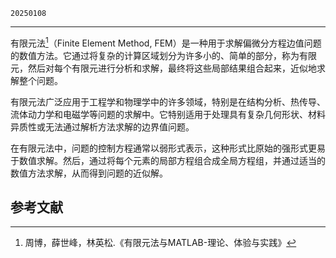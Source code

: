 `20250108`

---

有限元法[^ref1]（Finite Element Method, FEM）是一种用于求解偏微分方程边值问题的数值方法。它通过将复杂的计算区域划分为许多小的、简单的部分，称为有限元，然后对每个有限元进行分析和求解，最终将这些局部结果组合起来，近似地求解整个问题。

有限元法广泛应用于工程学和物理学中的许多领域，特别是在结构分析、热传导、流体动力学和电磁学等问题的求解中。它特别适用于处理具有复杂几何形状、材料异质性或无法通过解析方法求解的边界值问题。

在有限元法中，问题的控制方程通常以弱形式表示，这种形式比原始的强形式更易于数值求解。然后，通过将每个元素的局部方程组合成全局方程组，并通过适当的数值方法求解，从而得到问题的近似解。

## 参考文献
[^ref1]: 周博，薛世峰，林英松.《有限元法与MATLAB-理论、体验与实践》